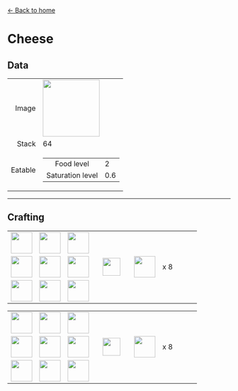 [← Back to home](../)
# Cheese

## Data
<table>
    <tr><td align="end">Image</td><td><img src="https://i.imgur.com/olzWTz3.png" width="128"/></td></tr>
    <tr><td align="end">Stack</td><td>64</td></tr>
    <tr>
        <td align="end">Eatable</td>
        <td>
            <table>
                <tr><td align="center">Food level</td><td align="start">2</td></tr>
                <tr><td align="center">Saturation level</td><td align="start">0.6</td></tr>
            </table>
        </td>
    </tr>
</table>

---

## Crafting
<table>
    <tr><td><img src="https://i.imgur.com/Tg2ncsJ.png" width="48"/></td><td><img src="https://i.imgur.com/56Xtpeu.png" width="48"/></td><td><img src="https://i.imgur.com/Tg2ncsJ.png" width="48"/></td><td colspan="3"></td></tr>
    <tr><td><img src="https://i.imgur.com/Tg2ncsJ.png" width="48"/></td><td><img src="https://i.imgur.com/K971eZe.png" width="48"/></td><td><img src="https://i.imgur.com/Tg2ncsJ.png" width="48"/></td><td width="70" align="center"><img src="https://i.imgur.com/VE0KqIE.png" width="40"/></td><td><img src="https://i.imgur.com/olzWTz3.png" width="48"/></td><td width="70">x 8</td></tr>
    <tr><td><img src="https://i.imgur.com/Tg2ncsJ.png" width="48"/></td><td><img src="https://i.imgur.com/Tg2ncsJ.png" width="48"/></td><td><img src="https://i.imgur.com/Tg2ncsJ.png" width="48"/></td><td colspan="3"></td></tr>
</table>
<table>
    <tr><td><img src="https://i.imgur.com/Tg2ncsJ.png" width="48"/></td><td><img src="https://i.imgur.com/iupt5LZ.png" width="48"/></td><td><img src="https://i.imgur.com/Tg2ncsJ.png" width="48"/></td><td colspan="3"></td></tr>
    <tr><td><img src="https://i.imgur.com/Tg2ncsJ.png" width="48"/></td><td><img src="https://i.imgur.com/K971eZe.png" width="48"/></td><td><img src="https://i.imgur.com/Tg2ncsJ.png" width="48"/></td><td width="70" align="center"><img src="https://i.imgur.com/VE0KqIE.png" width="40"/></td><td><img src="https://i.imgur.com/olzWTz3.png" width="48"/></td><td width="70">x 8</td></tr>
    <tr><td><img src="https://i.imgur.com/Tg2ncsJ.png" width="48"/></td><td><img src="https://i.imgur.com/Tg2ncsJ.png" width="48"/></td><td><img src="https://i.imgur.com/Tg2ncsJ.png" width="48"/></td><td colspan="3"></td></tr>
</table>
